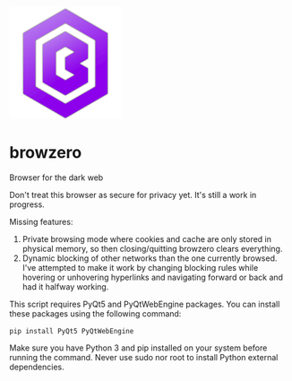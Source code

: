 <img src="https://raw.githubusercontent.com/styromaniac/browzero/main/browzero.svg" width="200" />


# browzero
Browser for the dark web

Don't treat this browser as secure for privacy yet. It's still a work in progress.

Missing features:
1. Private browsing mode where cookies and cache are only stored in physical memory, so then closing/quitting browzero clears everything.
2. Dynamic blocking of other networks than the one currently browsed. I've attempted to make it work by changing blocking rules while hovering or unhovering hyperlinks and navigating forward or back and had it halfway working.

This script requires PyQt5 and PyQtWebEngine packages. You can install these packages using the following command:

```
pip install PyQt5 PyQtWebEngine
```
Make sure you have Python 3 and pip installed on your system before running the command. Never use sudo nor root to install Python external dependencies.
